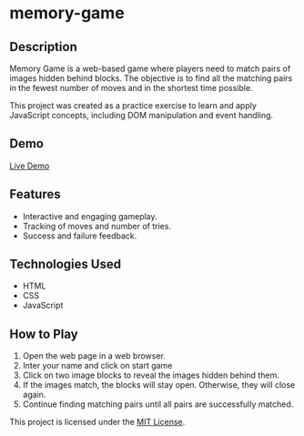 # memory-game

## Description
Memory Game is a web-based game where players need to match pairs of images hidden behind blocks. The objective is to find all the matching pairs in the fewest number of moves and in the shortest time possible.

This project was created as a practice exercise to learn and apply JavaScript concepts, including DOM manipulation and event handling.

## Demo
[Live Demo](https://hussenmohamed.github.io/memory-game/)

## Features
- Interactive and engaging gameplay.
- Tracking of moves and number of tries.
- Success and failure feedback.

## Technologies Used
- HTML
- CSS
- JavaScript

## How to Play
1. Open the web page in a web browser.
2. Inter your name and click on start game
3. Click on two image blocks to reveal the images hidden behind them.
4. If the images match, the blocks will stay open. Otherwise, they will close again.
5. Continue finding matching pairs until all pairs are successfully matched.


This project is licensed under the [MIT License](LICENSE).
